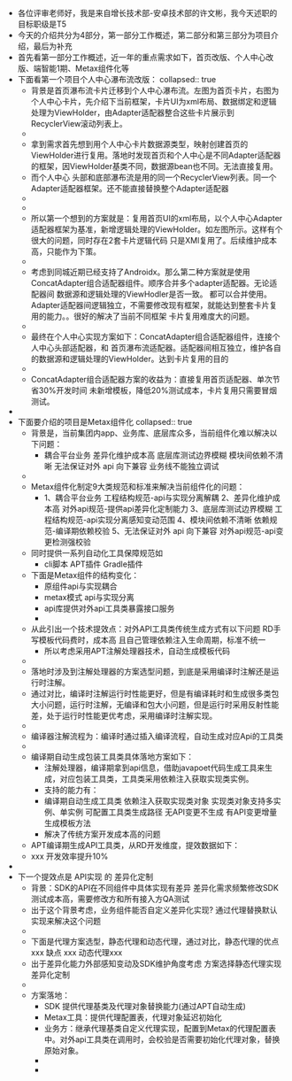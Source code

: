 - 各位评审老师好，我是来自增长技术部-安卓技术部的许文彬，我今天述职的目标职级是T5
- 今天的介绍共分为4部分，第一部分工作概述，第二部分和第三部分为项目介绍，最后为补充
- 首先看第一部分工作概述，近一年的重点需求如下，首页改版、个人中心改版、端智能1期、Metax组件化等
- 下面看第一个项目个人中心瀑布流改版：
  collapsed:: true
	- 背景是首页瀑布流卡片迁移到个人中心瀑布流。左图为首页卡片，右图为个人中心卡片，先介绍下当前框架，卡片UI为xml布局、数据绑定和逻辑处理为ViewHolder，由Adapter适配器整合这些卡片展示到RecyclerView滚动列表上。
	-
	- 拿到需求首先想到用个人中心卡片数据源类型，映射创建首页的ViewHolder进行复用。落地时发现首页和个人中心是不同Adapter适配器的框架，因ViewHolder基类不同，数据源bean也不同。无法直接复用。
	- 而个人中心 头部和底部瀑布流是用的同一个RecyclerView列表。同一个Adapter适配器框架。还不能直接替换整个Adapter适配器
	-
	-
	- 所以第一个想到的方案就是：复用首页UI的xml布局，以个人中心Adapter适配器框架为基准，新增逻辑处理的ViewHolder。如左图所示。这样有个很大的问题，同时存在2套卡片逻辑代码 只是XMl复用了。后续维护成本高，只能作为下策。
	-
	- 考虑到同城近期已经支持了Androidx。那么第二种方案就是使用ConcatAdapter组合适配器组件。顺序合并多个adapter适配器。无论适配器间 数据源和逻辑处理的ViewHodler是否一致。  都可以合并使用。Adapter适配器间逻辑独立，不需要修改现有框架，就能达到整套卡片复用的能力。。很好的解决了当前不同框架 卡片复用难度大的问题。
	-
	- 最终在个人中心实现方案如下：ConcatAdapter组合适配器组件，连接个人中心头部适配器，和 首页瀑布流适配器。适配器间相互独立，维护各自的数据源和逻辑处理的ViewHolder。达到卡片复用的目的
	-
	- ConcatAdapter组合适配器方案的收益为：直接复用首页适配器、单次节省30%开发时间
	  未新增模板，降低20%测试成本，卡片复用只需要冒烟测试。
-
- 下面要介绍的项目是Metax组件化
  collapsed:: true
	- 背景是，当前集团内app、业务库、底层库众多，当前组件化难以解决以下问题：
		- 耦合平台业务
		  差异化维护成本高
		  底层库测试边界模糊
		  模块间依赖不清晰
		  无法保证对外 api 向下兼容
		  业务线不能独立调试
	-
	- Metax组件化制定9大类规范和标准来解决当前组件化的问题：
		- 1、耦合平台业务
		  工程结构规范-api与实现分离解耦
		  2、差异化维护成本高
		  对外api规范-提供api差异化定制能力
		  3、底层库测试边界模糊
		  工程结构规范-api实现分离感知变动范围
		  4、模块间依赖不清晰
		  依赖规范-编译期依赖校验
		  5、无法保证对外 api 向下兼容
		  对外api规范-api变更检测强校验
	- 同时提供一系列自动化工具保障规范如
		- cli脚本
		  APT插件
		  Gradle插件
	- 下面是Metax组件的结构变化：
		- 原组件api与实现耦合
		- metax模式 api与实现分离
		- api库提供对外api工具类暴露接口服务
		-
	- 从此引出一个技术提效点：对外API工具类传统生成方式有以下问题
	  RD手写模板代码费时，成本高
	  且自己管理依赖注入生命周期，标准不统一
		- 所以考虑采用APT注解处理器技术，自动生成模板代码
	-
	- 落地时涉及到注解处理器的方案选型问题，到底是采用编译时注解还是运行时注解。
	- 通过对比，编译时注解运行时性能更好，但是有编译耗时和生成很多类包大小问题，运行时注解，无编译和包大小问题，但是运行时采用反射性能差，处于运行时性能更优考虑，采用编译时注解实现。
	-
	- 编译器注解流程为：编译时通过插入编译流程，自动生成对应Api的工具类
	-
	- 编译期自动生成包装工具类具体落地方案如下：
		- 注解处理器，编译期拿到api信息，借助javapoet代码生成工具来生成，对应包装工具类，工具类采用依赖注入获取实现类实例。
		- 支持的能力有：
		- 编译期自动生成工具类
		  依赖注入获取实现类对象
		  实现类对象支持多实例、单实例
		  可配置工具类生成路径
		  无API变更不生成
		  有API变更增量生成模板方法
		- 解决了传统方案开发成本高的问题
	- APT编译期生成API工具类，从RD开发维度，提效数据如下：
	- xxx 开发效率提升10%
-
- 下一个提效点是 API实现 的  差异化定制
	- 背景：SDK的API在不同组件中具体实现有差异
	  差异化需求频繁修改SDK
	  测试成本高，需要修改方和所有接入方QA测试
	- 出于这个背景考虑，业务组件能否自定义差异化实现?    通过代理替换默认实现来解决这个问题
	-
	- 下面是代理方案选型，静态代理和动态代理，通过对比，静态代理的优点xxx  缺点 xxx  动态代理xxx
	- 出于差异化能力外部感知变动及SDK维护角度考虑   方案选择静态代理实现差异化定制
	-
	- 方案落地：
		- SDK 提供代理基类及代理对象替换能力(通过APT自动生成)
		- Metax工具：提供代理配置表，代理对象延迟初始化
		- 业务方：继承代理基类自定义代理实现，配置到Metax的代理配置表中。对外api工具类在调用时，会校验是否需要初始化代理对象，替换原始对象。
		-
		-